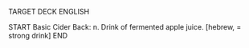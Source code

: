 TARGET DECK
ENGLISH

START
Basic
Cider
Back: n. Drink of fermented apple juice. [hebrew, = strong drink]
END
